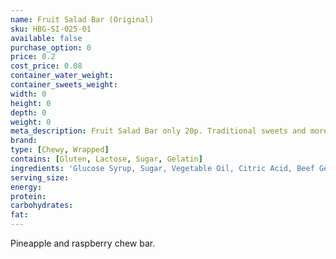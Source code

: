 ```yaml
---
name: Fruit Salad Bar (Original)
sku: HBG-SI-025-01
available: false
purchase_option: 0
price: 0.2
cost_price: 0.08
container_water_weight: 
container_sweets_weight: 
width: 0
height: 0
depth: 0
weight: 0
meta_description: Fruit Salad Bar only 20p. Traditional sweets and more at Humbugs Confectionery Store. Specialists in satisfying your sweet tooth!
brand: 
type: [Chewy, Wrapped]
contains: [Gluten, Lactose, Sugar, Gelatin]
ingredients: 'Glucose Syrup, Sugar, Vegetable Oil, Citric Acid, Beef Gelatine, Flavourings: Pineapple, Raspberry, Natural Colours: Paprika Extract, Anthocyanins'
serving_size: 
energy: 
protein: 
carbohydrates: 
fat: 
---
```

Pineapple and raspberry chew bar.